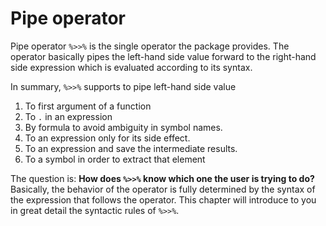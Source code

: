 # Pipe operator

Pipe operator `%>>%` is the single operator the package provides. The operator basically pipes the left-hand side value forward to the right-hand side expression which is evaluated according to its syntax.

In summary, `%>>%` supports to pipe left-hand side value

1. To first argument of a function
2. To `.` in an expression
3. By formula to avoid ambiguity in symbol names.
4. To an expression only for its side effect.
5. To an expression and save the intermediate results.
6. To a symbol in order to extract that element

The question is: **How does `%>>%` know which one the user is trying to do?** Basically, the behavior of the operator is fully determined by the syntax of the expression that follows the operator. This chapter will introduce to you in great detail the syntactic rules of `%>>%`.
